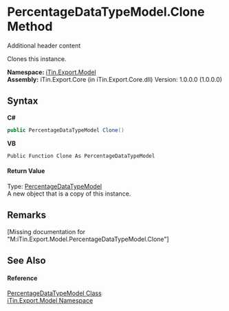 # PercentageDataTypeModel.Clone Method 
Additional header content 

Clones this instance.

**Namespace:**&nbsp;<a href="N_iTin_Export_Model">iTin.Export.Model</a><br />**Assembly:**&nbsp;iTin.Export.Core (in iTin.Export.Core.dll) Version: 1.0.0.0 (1.0.0.0)

## Syntax

**C#**<br />
``` C#
public PercentageDataTypeModel Clone()
```

**VB**<br />
``` VB
Public Function Clone As PercentageDataTypeModel
```


#### Return Value
Type: <a href="T_iTin_Export_Model_PercentageDataTypeModel">PercentageDataTypeModel</a><br />A new object that is a copy of this instance.

## Remarks
\[Missing <remarks> documentation for "M:iTin.Export.Model.PercentageDataTypeModel.Clone"\]

## See Also


#### Reference
<a href="T_iTin_Export_Model_PercentageDataTypeModel">PercentageDataTypeModel Class</a><br /><a href="N_iTin_Export_Model">iTin.Export.Model Namespace</a><br />